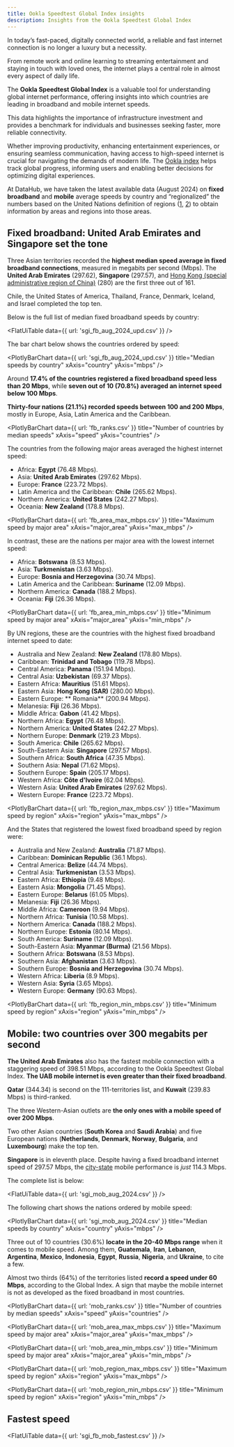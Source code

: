 ```yaml
---
title: Ookla Speedtest Global Index insights
description: Insights from the Ookla Speedtest Global Index
---
```


In today’s fast-paced, digitally connected world, a reliable and fast internet connection is no longer a luxury but a necessity. 

From remote work and online learning to streaming entertainment and staying in touch with loved ones, the internet plays a central role in almost every aspect of daily life. 

The **Ookla Speedtest Global Index** is a valuable tool for understanding global internet performance, offering insights into which countries are leading in broadband and mobile internet speeds. 

This data highlights the importance of infrastructure investment and provides a benchmark for individuals and businesses seeking faster, more reliable connectivity.

Whether improving productivity, enhancing entertainment experiences, or ensuring seamless communication, having access to high-speed internet is crucial for navigating the demands of modern life. The [Ookla index](https://www.speedtest.net/global-index) helps track global progress, informing users and enabling better decisions for optimizing digital experiences.

At DataHub, we have taken the latest available data (August 2024) on **fixed broadband** and **mobile** average speeds by country and “regionalized” the numbers based on the United Nations definition of regions ([1](https://population.un.org/wpp/DefinitionOfRegions/), [2](https://esa.un.org/MigFlows/Definition%20of%20regions.pdf)) to obtain information by areas and regions into those areas.

## Fixed broadband: United Arab Emirates and Singapore set the tone

Three Asian territories recorded the **highest median speed average in fixed broadband connections**, measured in megabits per second (Mbps). The **United Arab Emirates** (297.62), **Singapore** (297.57), and [Hong Kong (special administrative region of China)](https://www.britannica.com/story/is-hong-kong-a-country) (280) are the first three out of 161. 

Chile, the United States of America, Thailand, France, Denmark, Iceland, and Israel completed the top ten.

Below is the full list of median fixed broadband speeds by country:

<FlatUiTable
  data={{
    url: 'sgi_fb_aug_2024_upd.csv'
  }}
 />

The bar chart below shows the countries ordered by speed:

<PlotlyBarChart
  data={{
    url: 'sgi_fb_aug_2024_upd.csv'
  }}
  title="Median speeds by country"
  xAxis="country"
  yAxis="mbps"
/>

Around **17.4% of the countries registered a fixed broadband speed less than 20 Mbps**, while **seven out of 10 (70.8%) averaged an internet speed below 100 Mbps**.

**Thirty-four nations (21.1%) recorded speeds between 100 and 200 Mbps**, mostly in Europe, Asia, Latin America and the Caribbean.

<PlotlyBarChart
  data={{
    url: 'fb_ranks.csv'
  }}
  title="Number of countries by median speeds"
  xAxis="speed"
  yAxis="countries"
/>

The countries from the following major areas averaged the highest internet speed:

- Africa: **Egypt** (76.48 Mbps).
- Asia: **United Arab Emirates** (297.62 Mbps).
- Europe: **France** (223.72 Mbps).
- Latin America and the Caribbean: **Chile** (265.62 Mbps).
- Northern America: **United States** (242.27 Mbps).
- Oceania: **New Zealand** (178.8 Mbps).

<PlotlyBarChart
  data={{
    url: 'fb_area_max_mbps.csv'
  }}
  title="Maximum speed by major area"
  xAxis="major_area"
  yAxis="max_mbps"
/> 

In contrast, these are the nations per major area with the lowest internet speed:

- Africa: **Botswana** (8.53 Mbps).
- Asia: **Turkmenistan** (3.63 Mbps).
- Europe: **Bosnia and Herzegovina** (30.74 Mbps).
- Latin America and the Caribbean: **Suriname** (12.09 Mbps).
- Northern America: **Canada** (188.2 Mbps).
- Oceania: **Fiji** (26.36 Mbps).

<PlotlyBarChart
  data={{
    url: 'fb_area_min_mbps.csv'
  }}
  title="Minimum speed by major area"
  xAxis="major_area"
  yAxis="min_mbps"
/>

By UN regions, these are the countries with the highest fixed broadband internet speed to date:

- Australia and New Zealand: **New Zealand** (178.80 Mbps).
- Caribbean: **Trinidad and Tobago** (119.78 Mbps).
- Central America: **Panama** (151.94 Mbps).
- Central Asia: **Uzbekistan** (69.37 Mbps).
- Eastern Africa: **Mauritius** (51.61 Mbps).
- Eastern Asia: **Hong Kong (SAR)** (280.00 Mbps).
- Eastern Europe: ** Romania** (200.94 Mbps).
- Melanesia: **Fiji** (26.36 Mbps).
- Middle Africa: **Gabon** (41.42 Mbps).
- Northern Africa: **Egypt** (76.48 Mbps).
- Northern America: **United States** (242.27 Mbps).
- Northern Europe: **Denmark** (219.23 Mbps).
- South America: **Chile** (265.62 Mbps).
- South-Eastern Asia: **Singapore** (297.57 Mbps).
- Southern Africa: **South Africa** (47.35 Mbps).
- Southern Asia: **Nepal** (71.62 Mbps).
- Southern Europe: **Spain** (205.17 Mbps).
- Western Africa: **Côte d'Ivoire** (62.04 Mbps).
- Western Asia: **United Arab Emirates** (297.62 Mbps).
- Western Europe: **France** (223.72 Mbps).

<PlotlyBarChart
  data={{
    url: 'fb_region_max_mbps.csv'
  }}
  title="Maximum speed by region"
  xAxis="region"
  yAxis="max_mbps"
/>

And the States that registered the lowest fixed broadband speed by region were:

- Australia and New Zealand: **Australia** (71.87 Mbps).
- Caribbean: **Dominican Republic** (36.1 Mbps).
- Central America: **Belize** (44.74 Mbps).
- Central Asia: **Turkmenistan** (3.53 Mbps).
- Eastern Africa: **Ethiopia** (9.48 Mbps).
- Eastern Asia: **Mongolia** (71.45 Mbps).
- Eastern Europe: **Belarus** (61.05 Mbps).
- Melanesia: **Fiji** (26.36 Mbps).
- Middle Africa: **Cameroon** (9.94 Mbps).
- Northern Africa: **Tunisia** (10.58 Mbps).
- Northern America: **Canada** (188.2 Mbps).
- Northern Europe: **Estonia** (80.14 Mbps).
- South America: **Suriname** (12.09 Mbps).
- South-Eastern Asia: **Myanmar (Burma)** (21.56 Mbps).
- Southern Africa: **Botswana** (8.53 Mbps).
- Southern Asia: **Afghanistan** (3.63 Mbps).
- Southern Europe: **Bosnia and Herzegovina** (30.74 Mbps).
- Western Africa: **Liberia** (8.9 Mbps).
- Western Asia: **Syria** (3.65 Mbps).
- Western Europe: **Germany** (90.63 Mbps).
   
<PlotlyBarChart
  data={{
    url: 'fb_region_min_mbps.csv'
  }}
  title="Minimum speed by region"
  xAxis="region"
  yAxis="min_mbps"
/> 

## Mobile: two countries over 300 megabits per second

**The United Arab Emirates** also has the fastest mobile connection with a staggering speed of 398.51 Mbps, according to the Ookla Speedtest Global Index. **The UAB mobile internet is even greater than their fixed broadband**. 

**Qatar** (344.34) is second on the 111-territories list, and **Kuwait** (239.83 Mbps) is third-ranked. 

The three Western-Asian outlets are **the only ones with a mobile speed of over 200 Mbps**.

Two other Asian countries (**South Korea** and **Saudi Arabia**) and five European nations (**Netherlands**, **Denmark**, **Norway**, **Bulgaria**, and **Luxembourg**) make the top ten.

**Singapore** is in eleventh place. Despite having a fixed broadband internet speed of 297.57 Mbps, the [city-state](https://www.britannica.com/place/Singapore) mobile performance is *just* 114.3 Mbps.

The complete list is below:

<FlatUiTable
  data={{
    url: 'sgi_mob_aug_2024.csv'
  }}
 />

The following chart shows the nations ordered by mobile speed: 

<PlotlyBarChart
  data={{
    url: 'sgi_mob_aug_2024.csv'
  }}
  title="Median speeds by country"
  xAxis="country"
  yAxis="mbps"
/> 

Three out of 10 countries (30.6%) **locate in the 20-40 Mbps range** when it comes to mobile speed. Among them, **Guatemala**, **Iran**, **Lebanon**, **Argentina**, **Mexico**, **Indonesia**, **Egypt**, **Russia**, **Nigeria**, and **Ukraine**, to cite a few.

Almost two thirds (64%) of the territories listed **record a speed under 60 Mbps**, according to the Global Index. A sign that maybe the mobile internet is not as developed as the fixed broadband in most countries.
 
<PlotlyBarChart
  data={{
    url: 'mob_ranks.csv'
  }}
  title="Number of countries by median speeds"
  xAxis="speed"
  yAxis="countries"
/> 

<PlotlyBarChart
  data={{
    url: 'mob_area_max_mbps.csv'
  }}
  title="Maximum speed by major area"
  xAxis="major_area"
  yAxis="max_mbps"
/> 

<PlotlyBarChart
  data={{
    url: 'mob_area_min_mbps.csv'
  }}
  title="Minimum speed by major area"
  xAxis="major_area"
  yAxis="min_mbps"
/>

<PlotlyBarChart
  data={{
    url: 'mob_region_max_mbps.csv'
  }}
  title="Maximum speed by region"
  xAxis="region"
  yAxis="max_mbps"
/> 

<PlotlyBarChart
  data={{
    url: 'mob_region_min_mbps.csv'
  }}
  title="Minimum speed by region"
  xAxis="region"
  yAxis="min_mbps"
/> 

## Fastest speed

<FlatUiTable
  data={{
    url: 'sgi_fb_mob_fastest.csv'
  }}
 /> 
